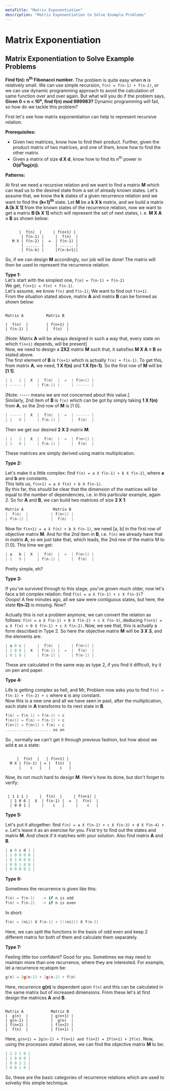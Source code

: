 ```yaml
---
metaTitle: "Matrix Exponentiation"
description: "Matrix Exponentiation to Solve Example Problems"
---
```


# Matrix Exponentiation



## Matrix Exponentiation to Solve Example Problems


**Find f(n): n<sup>th</sup> Fibonacci number.** The problem is quite easy when **n** is relatively small. We can use simple recursion, `f(n) = f(n-1) + f(n-2)`, or we can use dynamic programming approach to avoid the calculation of same function over and over again. But what will you do if the problem says, **Given 0 < n < 10⁹, find f(n) mod 999983?** Dynamic programming will fail, so how do we tackle this problem?

First let's see how matrix exponentiation can help to represent recursive relation.

**Prerequisites:**

- Given two matrices, know how to find their product. Further, given the product matrix of two matrices, and one of them, know how to find the other matrix.
- Given a matrix of size **d X d**, know how to find its n<sup>th</sup> power in **O(d<sup>3</sup>log(n))**.

**Patterns:**

At first we need a recursive relation and we want to find a matrix **M** which can lead us to the desired state from a set of already known states. Let's assume that, we know the **k** states of a given recurrence relation and we want to find the **(k+1)<sup>th</sup>** state. Let **M** be a **k X k** matrix, and we build a matrix **A:[k X 1]** from the known states of the recurrence relation, now we want to get a matrix **B:[k X 1]** which will represent the set of next states, i. e. **M X A = B** as shown below:

```

      |  f(n)  |     | f(n+1) |
       | f(n-1) |     |  f(n)  |
   M X | f(n-2) |  =  | f(n-1) |
       | ...... |     | ...... |
       | f(n-k) |     |f(n-k+1)|

```

So, if we can design **M** accordingly, our job will be done! The matrix will then be used to represent the recurrence relation.

**Type 1:** <br>
Let's start with the simplest one, `f(n) = f(n-1) + f(n-2)` <br>
We get, `f(n+1) = f(n) + f(n-1)`. <br>
Let's assume, we know `f(n)` and `f(n-1)`; We want to find out `f(n+1)`. <br>
From the situation stated above, matrix **A** and matrix **B** can be formed as shown below:

```

Matrix A          Matrix B

|  f(n)  |        | f(n+1) |
| f(n-1) |        |  f(n)  |

```

[Note: Matrix **A** will be always designed in such a way that, every state on which `f(n+1)` depends, will be present] <br>
Now, we need to design a **2X2** matrix **M** such that, it satisfies **M X A = B** as stated above. <br>
The first element of **B** is `f(n+1)` which is actually `f(n) + f(n-1)`. To get this, from matrix **A**, we need, **1 X f(n)** and **1 X f(n-1)**. So the first row of **M** will be **[1 1]**.

```cpp
| 1   1 |  X  |  f(n)  |  =  | f(n+1) |
| ----- |     | f(n-1) |     | ------ |

```

[Note: ----- means we are not concerned about this value.] <br>
Similarly, 2nd item of **B** is `f(n)` which can be got by simply taking **1 X f(n)** from **A**, so the 2nd row of **M** is [1 0].

```cpp
| ----- |  X  |  f(n)  |  =  | ------ |
| 1   0 |     | f(n-1) |     |  f(n)  |

```

Then we get our desired **2 X 2** matrix **M**.

```cpp
| 1   1 |  X  |  f(n)  |  =  | f(n+1) |
| 1   0 |     | f(n-1) |     |  f(n)  |

```

These matrices are simply derived using matrix multiplication.

**Type 2:**

Let's make it a little complex: find `f(n) = a X f(n-1) + b X f(n-2)`, where **a** and **b** are constants.<br>
This tells us, `f(n+1) = a X f(n) + b X f(n-1)`. <br>
By this far, this should be clear that the dimension of the matrices will be equal to the number of dependencies, i.e. in this particular example, again 2. So for **A** and **B**, we can build two matrices of size **2 X 1**:

```cpp
Matrix A             Matrix B
|  f(n)  |          | f(n+1) |
| f(n-1) |          |  f(n)  |

```

Now for `f(n+1) = a X f(n) + b X f(n-1)`, we need [a, b] in the first row of objective matrix **M**. And for the 2nd item in **B**, i.e. `f(n)` we already have that in matrix **A**, so we just take that, which leads, the 2nd row of the matrix M to [1 0]. This time we get:

```cpp
| a   b |  X  |  f(n)  |  =  | f(n+1) |
| 1   0 |     | f(n-1) |     |  f(n)  |

```

Pretty simple, eh?

**Type 3:**

If you've survived through to this stage, you've grown much older, now let's face a bit complex relation: find `f(n) = a X f(n-1) + c X f(n-3)`?<br>
Ooops! A few minutes ago, all we saw were contiguous states, but here, the state **f(n-2)** is missing. Now?

Actually this is not a problem anymore, we can convert the relation as follows: `f(n) = a X f(n-1) + 0 X f(n-2) + c X f(n-3)`, deducing `f(n+1) = a X f(n) + 0 X f(n-1) + c X f(n-2)`. Now, we see that, this is actually a form described in Type 2. So here the objective matrix **M** will be **3 X 3**, and the elements are:

```cpp
| a 0 c |     |  f(n)  |     | f(n+1) |
| 1 0 0 |  X  | f(n-1) |  =  |  f(n)  |
| 0 1 0 |     | f(n-2) |     | f(n-1) |

```

These are calculated in the same way as type 2, if you find it difficult, try it on pen and paper.

**Type 4:**

Life is getting complex as hell, and Mr, Problem now asks you to find `f(n) = f(n-1) + f(n-2) + c` where **c** is any constant. <br>
Now this is a new one and all we have seen in past, after the multiplication, each state in **A** transforms to its next state in **B**.

```cpp
f(n) = f(n-1) + f(n-2) + c
f(n+1) = f(n) + f(n-1) + c
f(n+2) = f(n+1) + f(n) + c
.................... so on

```

So , normally we can't get it through previous fashion, but how about we add **c** as a state:

```

     |  f(n)  |   | f(n+1) |
  M X | f(n-1) | = |  f(n)  |
      |    c   |   |    c   |

```

Now, its not much hard to design **M**. Here's how its done, but don't forget to verify:

```

 | 1 1 1 |     |  f(n)  |     | f(n+1) |
  | 1 0 0 |  X  | f(n-1) |  =  |  f(n)  |
  | 0 0 1 |     |    c   |     |    c   |

```

**Type 5:**

Let's put it altogether: find `f(n) = a X f(n-1) + c X f(n-3) + d X f(n-4) + e`.
Let's leave it as an exercise for you. First try to find out the states and matrix **M**. And check if it matches with your solution. Also find matrix **A** and **B**.

```cpp
| a 0 c d 1 |
| 1 0 0 0 0 |
| 0 1 0 0 0 |
| 0 0 1 0 0 |
| 0 0 0 0 1 |

```

**Type 6:**

Sometimes the recurrence is given like this:

```cpp
f(n) = f(n-1)   -> if n is odd
f(n) = f(n-2)   -> if n is even

```

In short:

```cpp
f(n) = (n&1) X f(n-1) + (!(n&1)) X f(n-2)

```

Here, we can split the functions in the basis of odd even and keep 2 different matrix for both of them and calculate them separately.

**Type 7:**

Feeling little too confident? Good for you. Sometimes we may need to maintain more than one recurrence, where they are interested. For example, let a recurrence re;atopm be:

```cpp
g(n) = 2g(n-1) + 2g(n-2) + f(n)

```

Here, recurrence **g(n)** is dependent upon `f(n)` and this can be calculated in the same matrix but of increased dimensions. From these let's at first design the matrices **A** and **B**.

```

Matrix A            Matrix B
|  g(n)  |          | g(n+1) |
| g(n-1) |          |  g(n)  |
| f(n+1) |          | f(n+2) |
|  f(n)  |          | f(n+1) |

```

Here, `g(n+1) = 2g(n-1) + f(n+1) and f(n+2) = 2f(n+1) + 2f(n)`.
Now, using the processes stated above, we can find the objective matrix **M** to be:

```cpp
| 2 2 1 0 |
| 1 0 0 0 |
| 0 0 2 2 |
| 0 0 1 0 |

```

So, these are the basic categories of recurrence relations which are used to solveby this simple technique.

